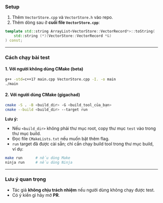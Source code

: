 ### Setup

1. Thêm `VectorStore.cpp` và `VectorStore.h` vào repo.
2. Thêm dòng sau ở **cuối file `VectorStore.cpp`**:

```cpp
template std::string ArrayList<VectorStore::VectorRecord*>::toString(
    std::string (*)(VectorStore::VectorRecord *&)
) const;
```

---

### Cách chạy bài test

#### 1. Với người không dùng CMake (beta)
```bash
g++ -std=c++17 main.cpp VectorStore.cpp -I. -o main
./main
```

#### 2. Với người dùng CMake (gigachad)
```bash
cmake -S . -B <build_dir> -G <build_tool_của_bạn>
cmake --build <build_dir> --target run
```

**Lưu ý:**
- Nếu `<build_dir>` không phải thư mục root, copy thư mục `test` vào trong thư mục build.  
- Đọc file `CMakeLists.txt` nếu muốn bật thêm flag.  
- `run` target đã được cài sẵn; chỉ cần chạy build tool trong thư mục build, ví dụ:

```bash
make run      # nếu dùng Make
ninja run     # nếu dùng Ninja
```

---

### Lưu ý quan trọng

- Tác giả **không chịu trách nhiệm** nếu người dùng không chạy được test.  
- Có ý kiến gì hãy mở **PR**.
